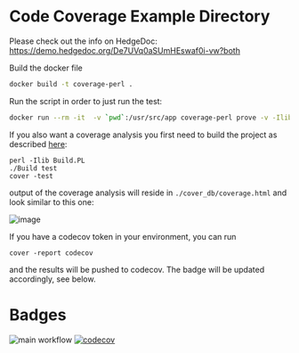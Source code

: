 # Code Coverage Example Directory

Please check out the info on HedgeDoc: https://demo.hedgedoc.org/De7UVq0aSUmHEswaf0i-vw?both

Build the docker file
```bash
docker build -t coverage-perl .
```

Run the script in order to just run the test:
```bash
docker run --rm -it  -v `pwd`:/usr/src/app coverage-perl prove -v -Ilib t/hello.t
```

If you also want a coverage analysis you first need to build the project as described [here](https://stackoverflow.com/questions/533553/perl-build-unit-testing-code-coverage-a-complete-working-example):

```
perl -Ilib Build.PL
./Build test
cover -test
```

output of the coverage analysis will reside in `./cover_db/coverage.html` and look similar to this one:

![image](https://user-images.githubusercontent.com/3385756/126485732-2ccafde9-0b14-47d9-9ad0-7566b5c62dc8.png)

If you have a codecov token in your environment, you can run
```
cover -report codecov
```    
and the results will be pushed to codecov. The badge will be updated accordingly, see below.

# Badges

![main workflow](https://github.com/eltenedor/coverage/actions/workflows/main.yml/badge.svg)
[![codecov](https://codecov.io/gh/eltenedor/coverage/branch/main/graph/badge.svg?token=Y37BJJW9R8)](https://codecov.io/gh/eltenedor/coverage)

